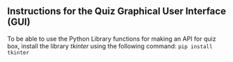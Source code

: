 ## Instructions for the Quiz Graphical User Interface (GUI)


To be able to use the Python Library functions for making an API for quiz box, install the library _tkinter_ using the following command:
`pip install tkinter`
